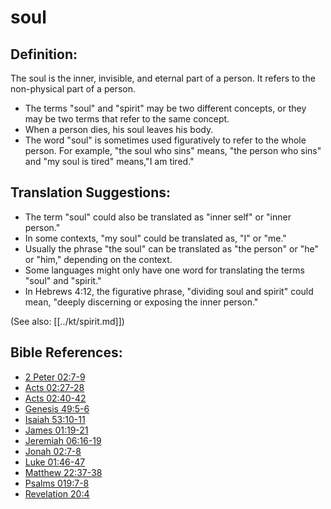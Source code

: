 # soul #

## Definition: ##

The soul is the inner, invisible, and eternal part of a person. It refers to the non-physical part of a person.

* The terms "soul" and "spirit" may be two different concepts, or they may be two terms that refer to the same concept.
* When a person dies, his soul leaves his body.
* The word "soul" is sometimes used figuratively to refer to the whole person. For example, "the soul who sins" means, "the person who sins" and "my soul is tired" means,"I am tired."

## Translation Suggestions: ##

* The term "soul" could also be translated as "inner self" or "inner person."
* In some contexts, "my soul" could be translated as, "I" or "me."
* Usually the phrase "the soul" can be translated as "the person" or "he" or "him," depending on the context.
* Some languages might only have one word for translating the terms "soul" and "spirit."
* In Hebrews 4:12, the figurative phrase, "dividing soul and spirit" could mean, "deeply discerning or exposing the inner person."

(See also: [[../kt/spirit.md]])

## Bible References: ##

* [2 Peter 02:7-9](en/tn/2pe/help/02/07)
* [Acts 02:27-28](en/tn/act/help/02/27)
* [Acts 02:40-42](en/tn/act/help/02/40)
* [Genesis 49:5-6](en/tn/gen/help/49/05)
* [Isaiah 53:10-11](en/tn/isa/help/53/10)
* [James 01:19-21](en/tn/jas/help/01/19)
* [Jeremiah 06:16-19](en/tn/jer/help/06/16)
* [Jonah 02:7-8](en/tn/jon/help/02/07)
* [Luke 01:46-47](en/tn/luk/help/01/46)
* [Matthew 22:37-38](en/tn/mat/help/22/37)
* [Psalms 019:7-8](en/tn/psa/help/19/07)
* [Revelation 20:4](en/tn/rev/help/20/04)